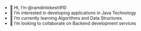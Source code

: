 - 👋 Hi, I’m @ramdinlokesh910
- 👀 I’m interested in developing applications in Java Technology
- 🌱 I’m currently learning Algorithms and Data Structures.
- 💞️ I’m looking to collaborate on Backend development services


<!---
ramdinlokesh910/ramdinlokesh910 is a ✨ special ✨ repository because its `README.md` (this file) appears on your GitHub profile.
You can click the Preview link to take a look at your changes.
--->
